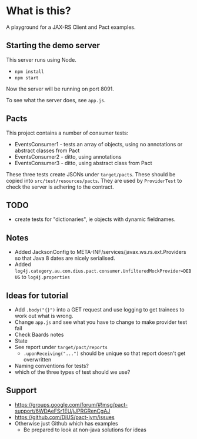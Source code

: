 # What is this?

A playground for a JAX-RS Client and Pact examples.

## Starting the demo server

This server runs using Node. 

- `npm install`
- `npm start`

Now the server will be running on port 8091.

To see what the server does, see `app.js`.

## Pacts

This project contains a number of consumer tests:

- EventsConsumer1 - tests an array of objects, using no annotations or abstract classes from Pact
- EventsConsumer2 - ditto, using annotations
- EventsConsumer3 - ditto, using abstract class from Pact

These three tests create JSONs under `target/pacts`. These should be copied
into `src/test/resources/pacts`. They are used by `ProviderTest` to check
the server is adhering to the contract.

## TODO 

- create tests for "dictionaries", ie objects with dynamic fieldnames.

## Notes

- Added JacksonConfig to META-INF/services/javax.ws.rs.ext.Providers so that Java 8 dates are nicely serialised.
- Added `log4j.category.au.com.dius.pact.consumer.UnfilteredMockProvider=DEBUG` to `log4j.properties`

## Ideas for tutorial

- Add `.body("{}")` into a GET request and use logging to get trainees to work out what is wrong.
- Change `app.js` and see what you have to change to make provider test fail
- Check Baards notes
- State
- See report under `target/pact/reports`
  - `.uponReceiving("...")` should be unique so that report doesn't get overwritten
- Naming conventions for tests?
- which of the three types of test should we use?

## Support

- https://groups.google.com/forum/#!msg/pact-support/6WDAeFSr1EU/jJPRGRenCgAJ
- https://github.com/DiUS/pact-jvm/issues
- Otherwise just Github which has examples
  - Be prepared to look at non-java solutions for ideas
  
